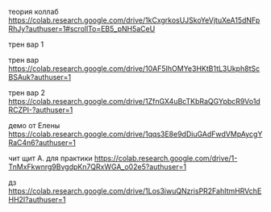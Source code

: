 теория коллаб  https://colab.research.google.com/drive/1kCxgrkosUJSkoYeVjtuXeA15dNFpRhJy?authuser=1#scrollTo=EB5_pNH5aCeU

трен вар 1 

трен вар https://colab.research.google.com/drive/10AF5IhOMYe3HKtB1tL3Ukph8tScBSAuk?authuser=1

трен вар 2 https://colab.research.google.com/drive/1ZfnGX4uBcTKbRaQGYpbcR9Vo1dRCZPI-?authuser=1

демо от Елены https://colab.research.google.com/drive/1qqs3E8e9dDiuGAdFwdVMpAycgYRaC4n6?authuser=1

чит щит А. для практики https://colab.research.google.com/drive/1-TnMxFkwnrg9BvgdpKn7QRxWGA_o02e5?authuser=1

дз https://colab.research.google.com/drive/1Los3iwuQNzrisPR2FahItmHRVchEHH2I?authuser=1
